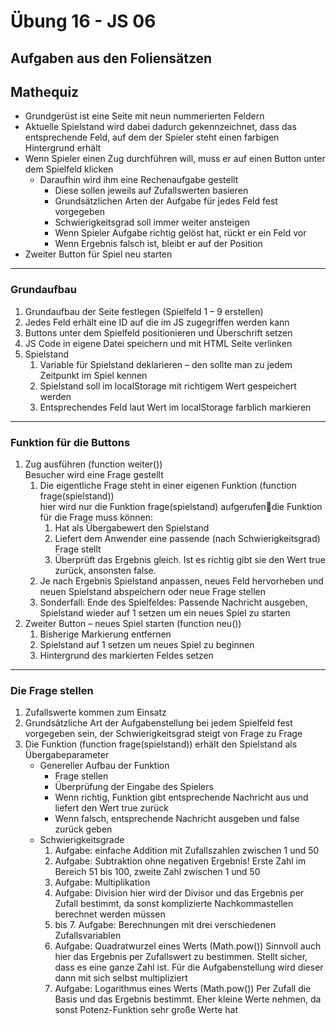 # Übung 16 - JS 06

## Aufgaben aus den Foliensätzen

## Mathequiz

- Grundgerüst ist eine Seite mit neun nummerierten Feldern
- Aktuelle Spielstand wird dabei dadurch gekennzeichnet, dass das entsprechende Feld, auf dem der Spieler steht einen farbigen Hintergrund erhält
- Wenn Spieler einen Zug durchführen will, muss er auf einen Button unter dem Spielfeld klicken
  - Daraufhin wird ihm eine Rechenaufgabe gestellt
    - Diese sollen jeweils auf Zufallswerten basieren
    - Grundsätzlichen Arten der Aufgabe für jedes Feld fest vorgegeben
    - Schwierigkeitsgrad soll immer weiter ansteigen
    - Wenn Spieler Aufgabe richtig gelöst hat, rückt er ein Feld vor
    - Wenn Ergebnis falsch ist, bleibt er auf der Position
- Zweiter Button für Spiel neu starten

<hr>

### Grundaufbau
1. Grundaufbau der Seite festlegen (Spielfeld 1 – 9 erstellen)
2. Jedes Feld erhält eine ID auf die im JS zugegriffen werden kann
3. Buttons unter dem Spielfeld positionieren und Überschrift setzen
4. JS Code in eigene Datei speichern und mit HTML Seite verlinken
5. Spielstand
    1. Variable für Spielstand deklarieren – den sollte man zu jedem Zeitpunkt im Spiel kennen
    2. Spielstand soll im localStorage mit richtigem Wert gespeichert werden
    3. Entsprechendes Feld laut Wert im localStorage farblich markieren

<hr>

### Funktion für die Buttons
1. Zug ausführen (function weiter())<br>
Besucher wird eine Frage gestellt 
    1. Die eigentliche Frage steht in einer eigenen Funktion (function frage(spielstand))<br>
    hier wird nur die Funktion frage(spielstand) aufgerufendie Funktion für die Frage muss können:
        1. Hat als Übergabewert den Spielstand 
        2. Liefert dem Anwender eine passende (nach Schwierigkeitsgrad) Frage stellt 
        3. Überprüft das Ergebnis gleich. Ist es richtig gibt sie den Wert true zurück, ansonsten false. 
    2. Je nach Ergebnis Spielstand anpassen, neues Feld hervorheben und neuen Spielstand abspeichern oder neue Frage stellen
    3. Sonderfall: Ende des Spielfeldes: Passende Nachricht ausgeben, Spielstand wieder auf 1 setzen um ein neues Spiel zu starten
2. Zweiter Button – neues Spiel starten (function neu())
    1. Bisherige Markierung entfernen
    2. Spielstand auf 1 setzen um neues Spiel zu beginnen
    3. Hintergrund des markierten Feldes setzen

<hr>

### Die Frage stellen
1. Zufallswerte kommen zum Einsatz
2. Grundsätzliche Art der Aufgabenstellung bei jedem Spielfeld fest vorgegeben sein, der Schwierigkeitsgrad steigt von Frage zu Frage
3. Die Funktion (function frage(spielstand)) erhält den Spielstand als Übergabeparameter
    - Genereller Aufbau der Funktion
        - Frage stellen
        - Überprüfung der Eingabe des Spielers
        - Wenn richtig, Funktion gibt entsprechende Nachricht aus und liefert den Wert true zurück
        - Wenn falsch, entsprechende Nachricht ausgeben und false zurück geben
    - Schwierigkeitsgrade
        1. Aufgabe: einfache Addition mit Zufallszahlen zwischen 1 und 50 
        2. Aufgabe: Subtraktion ohne negativen Ergebnis!
        Erste Zahl im Bereich 51 bis 100, zweite Zahl zwischen 1 und 50
        3. Aufgabe: Multiplikation
        4. Aufgabe: Division
        hier wird der Divisor und das Ergebnis per Zufall bestimmt, da sonst komplizierte Nachkommastellen berechnet werden müssen
        5. bis 7. Aufgabe: Berechnungen mit drei verschiedenen Zufallsvariablen
        8. Aufgabe: Quadratwurzel eines Werts (Math.pow())
        Sinnvoll auch hier das Ergebnis per Zufallswert zu bestimmen. Stellt sicher, dass es eine ganze Zahl ist. Für die Aufgabenstellung wird dieser dann mit sich selbst multipliziert
        9. Aufgabe: Logarithmus eines Werts (Math.pow())
        Per Zufall die Basis und das Ergebnis bestimmt. Eher kleine Werte nehmen, da sonst Potenz-Funktion sehr große Werte hat





